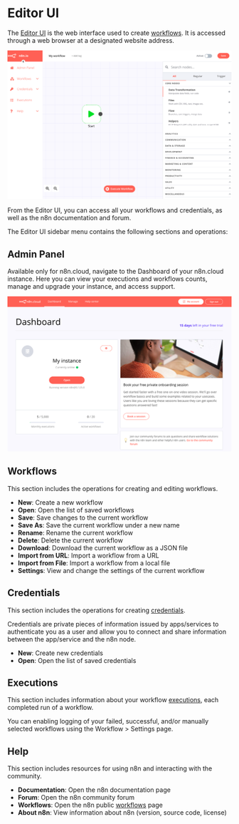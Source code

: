 # Editor UI

The [Editor UI](../../reference/glossary.md#editor-ui) is the web interface used to create [workflows](./workflow.md). It is accessed through a web browser at a designated website address.

![Editor](../images/Editor_UI.png)

From the Editor UI, you can access all your workflows and credentials, as well as the n8n documentation and forum.

The Editor UI sidebar menu contains the following sections and operations:

## Admin Panel

Available only for n8n.cloud, navigate to the Dashboard of your n8n.cloud instance. Here you can view your executions and workflows counts, manage and upgrade your instance, and access support.

![Admin Panel](../images/Admin_panel.png)

## Workflows

This section includes the operations for creating and editing workflows.

* **New**: Create a new workflow
* **Open**: Open the list of saved workflows
* **Save**: Save changes to the current workflow
* **Save As**: Save the current workflow under a new name
* **Rename**: Rename the current workflow
* **Delete**: Delete the current workflow
* **Download**: Download the current workflow as a JSON file
* **Import from URL**: Import a workflow from a URL
* **Import from File**: Import a workflow from a local file
* **Settings**: View and change the settings of the current workflow

## Credentials

This section includes the operations for creating [credentials](../../nodes/node-basics.md#credentials).

Credentials are private pieces of information issued by apps/services to authenticate you as a user and allow you to connect and share information between the app/service and the n8n node.

* **New**: Create new credentials
* **Open**: Open the list of saved credentials

## Executions

This section includes information about your workflow [executions](../../reference/glossary.md#execution), each completed run of a workflow.

You can enabling logging of your failed, successful, and/or manually selected workflows using the Workflow > Settings page.

## Help

This section includes resources for using n8n and interacting with the community.
* **Documentation**: Open the n8n documentation page
* **Forum**: Open the n8n community forum
* **Workflows**: Open the n8n public [workflows](https://n8n.io/workflows) page
* **About n8n**: View information about n8n (version, source code, license)
